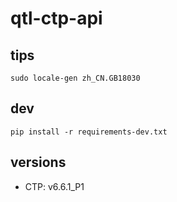 # qtl-ctp-api


## tips

```
sudo locale-gen zh_CN.GB18030
```

## dev

```
pip install -r requirements-dev.txt
```

## versions 

- CTP: v6.6.1_P1